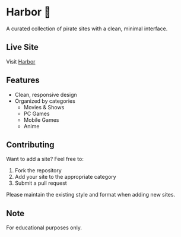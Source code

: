 # Harbor 🌊

A curated collection of pirate sites with a clean, minimal interface.

## Live Site

Visit [Harbor](https://itsamaryllis.github.io/harbor/)

## Features

- Clean, responsive design
- Organized by categories
  - Movies & Shows
  - PC Games
  - Mobile Games
  - Anime

## Contributing

Want to add a site? Feel free to:

1. Fork the repository
2. Add your site to the appropriate category
3. Submit a pull request

Please maintain the existing style and format when adding new sites.

## Note

For educational purposes only.

